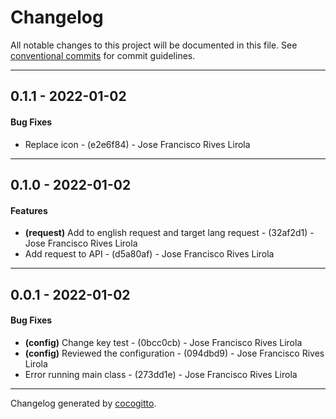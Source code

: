 # Changelog
All notable changes to this project will be documented in this file. See [conventional commits](https://www.conventionalcommits.org/) for commit guidelines.

- - -
## 0.1.1 - 2022-01-02
#### Bug Fixes
- Replace icon - (e2e6f84) - Jose Francisco Rives Lirola
- - -

## 0.1.0 - 2022-01-02
#### Features
- **(request)** Add to english request and target lang request - (32af2d1) - Jose Francisco Rives Lirola
- Add request to API - (d5a80af) - Jose Francisco Rives Lirola
- - -

## 0.0.1 - 2022-01-02
#### Bug Fixes
- **(config)** Change key test - (0bcc0cb) - Jose Francisco Rives Lirola
- **(config)** Reviewed the configuration - (094dbd9) - Jose Francisco Rives Lirola
- Error running main class - (273dd1e) - Jose Francisco Rives Lirola
- - -

Changelog generated by [cocogitto](https://github.com/cocogitto/cocogitto).
